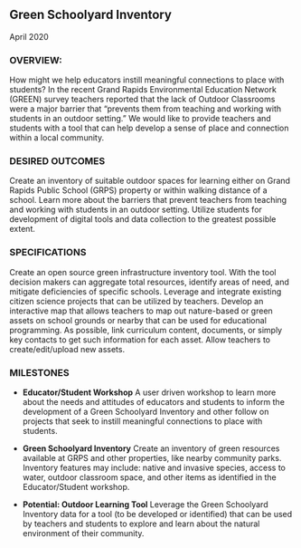 ## Green Schoolyard Inventory
April 2020

### OVERVIEW: 

How might we help educators instill meaningful connections to place with students?
In the recent Grand Rapids Environmental Education Network (GREEN) survey teachers reported that the lack of Outdoor Classrooms were a major barrier that “prevents them from teaching and working with students in an outdoor setting.”
We would like to provide teachers and students with a tool that can help develop a sense of place and connection within a local community.

### DESIRED OUTCOMES
Create an inventory of suitable outdoor spaces for learning either on Grand Rapids Public School (GRPS) property or within walking distance of a school.
Learn more about the barriers that prevent teachers from teaching and working with students in an outdoor setting.
Utilize students for development of digital tools and data collection to the greatest possible extent.

### SPECIFICATIONS
Create an open source green infrastructure inventory tool. With the tool decision makers can aggregate total resources, identify areas of need, and mitigate deficiencies of specific schools.
Leverage and integrate existing citizen science projects that can be utilized by teachers.
Develop an interactive map that allows teachers to map out nature-based or green assets on school grounds or nearby that can be used for educational programming. As possible, link curriculum content, documents, or simply key contacts to get such information for each asset. Allow teachers to create/edit/upload new assets.

### MILESTONES

- **Educator/Student Workshop**
A user driven workshop to learn more about the needs and attitudes of educators and students to inform the development of a Green Schoolyard Inventory and other follow on projects that seek to instill meaningful connections to place with students.

- **Green Schoolyard Inventory**
Create an inventory of green resources available at GRPS and other properties, like nearby community parks. Inventory features may include: native and invasive species, access to water, outdoor classroom space, and other items as identified in the Educator/Student workshop.

- **Potential: Outdoor Learning Tool**
Leverage the Green Schoolyard Inventory data for a tool (to be developed or identified) that can be used by teachers and students to explore and learn about the natural environment of their community.
